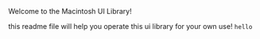 Welcome to the Macintosh UI Library!

this readme file will help you operate this ui library for your own use!
```hello```
